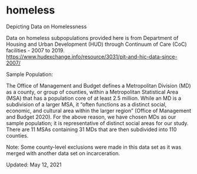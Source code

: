 # homeless
Depicting Data on Homelessness

Data on homeless subpopulations provided here is from Department of Housing and Urban Development (HUD) through Continuum of Care (CoC) facilities - 2007 to 2019.  
https://www.hudexchange.info/resource/3031/pit-and-hic-data-since-2007/

Sample Population:

The Office of Management and Budget defines a Metropolitan Division (MD) as a county, or group of counties, within a Metropolitan Statistical Area (MSA) that has a population core of at least 2.5 million. While an MD is a subdivision of a larger MSA, it “often functions as a distinct social, economic, and cultural area within the larger region” (Office of Management and Budget 2020). For the above reason, we have chosen MDs as our sample population; it is representative of distinct social areas for our study. There are 11 MSAs containing 31 MDs that are then subdivided into 110 counties.

Note: Some county-level exclusions were made in this data set as it was merged with another data set on incarceration. 

Updated: May 12, 2021
